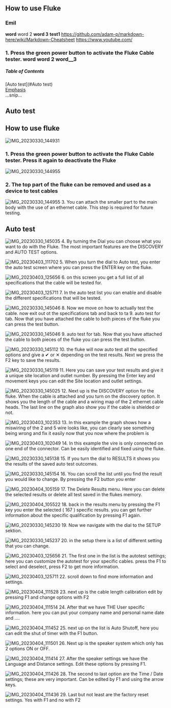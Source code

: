 ## How to use Fluke
### Emil
**word** word 2 __word 3__ 
__test1__
<https://github.com/adam-p/markdown-here/wiki/Markdown-Cheatsheet>
<https://www.youtube.com/>
### 1. Press the green power button to activate the Fluke Cable tester. **word** word 2 __word__3__ 

##### Table of Contents  
[Auto test](#Auto test)  
[Emphasis](#emphasis)  
...snip...    
<a name="Auto test"/>
## Auto test


## How to use fluke

![IMG_20230330_144931](https://user-images.githubusercontent.com/129166651/229772422-6db35dc2-d527-42f7-ae5a-070de8c6cbcf.jpg)
### 1. Press the green power button to activate the Fluke Cable tester. Press it again to deactivate the Fluke

![IMG_20230330_144955](https://user-images.githubusercontent.com/129166651/230000318-017cbcd4-7cc5-4069-90c8-e2df85e9e756.jpg)
### 2. The top part of the fluke can be removed and used as a device to test cables 

![IMG_20230330_144955](https://user-images.githubusercontent.com/129166651/230000610-f90b67c6-4248-4ab9-b712-f086efd63681.jpg)
3. You can attach the smaller part to the main body with the use of an ethernet cable. This step is required for future testing.

## Auto test
![IMG_20230330_145035](https://user-images.githubusercontent.com/129166651/230000737-f5c1cb84-0e21-4958-93c9-06445b3c0cf6.jpg)
4. By turning the Dial you can choose what you want to do with the Fluke. The most important features are the DISCOVERY and AUTO TEST options.

![IMG_20230403_111702](https://user-images.githubusercontent.com/129166651/230001289-0d77ac22-2946-476a-bfad-48b044298313.jpg)
5. When you turn the dial to Auto test, you enter the auto test screen where you can press the ENTER key on the fluke.

![IMG_20230403_125656](https://user-images.githubusercontent.com/129166651/230002933-69a3ee80-5b2a-436b-a8ef-3bb01e6e21d9.jpg)
6. on this screen you get a full list of all specifications that the cable will be tested for.

![IMG_20230403_125711](https://user-images.githubusercontent.com/129166651/230003004-5717d5e8-2484-4acc-a27e-f27dea414389.jpg)
7. In the auto test list you can enable and disable the different specifications that will be tested.

![IMG_20230330_145046](https://user-images.githubusercontent.com/129166651/230003499-2fb14793-45e9-473d-b3dd-96899124892b.jpg)
8. Now we move on how to actually test the cable. now exit out ot the specifications tab and back to ta 9. auto test for tab. Now that you have attached the cable to both pieces of the fluke you can press the test button. 

![IMG_20230330_145046](https://user-images.githubusercontent.com/129166651/230003954-500c767a-0145-4fdc-af50-690f8f5c8b50.jpg)
9. auto test for tab. Now that you have attached the cable to both pieces of the fluke you can press the test button. 

![IMG_20230330_145112](https://user-images.githubusercontent.com/129166651/230004148-5b471b4b-a93a-4245-8587-2e1bd8942043.jpg)
10. the fluke will now auto test all the specified options and give a ✔ or ✕ depending on the test results. Next we press the F2 key to save the results.

![IMG_20230330_145119](https://user-images.githubusercontent.com/129166651/230004198-5d93d89f-52c9-4dcf-aa1e-9517f90494b3.jpg)
11. Here you can save your test results and give it a unique site location and outlet number. 
By pressing the Enter key and movement keys you can edit the Site location and outlet settings.

![IMG_20230330_145025](https://user-images.githubusercontent.com/129166651/230004290-71b4e097-93a8-457c-b026-441f5b31f139.jpg)
12. Next up is the DISCOVERY option for the fluke. When the cable is attached and you turn on the discovery option. It shows you the length of the cable and a wiring map of the 2 ethernet cable heads. The last line on the graph also show you if the cable is shielded or not. 

![IMG_20230403_102353](https://user-images.githubusercontent.com/129166651/230004390-08f02f68-5ed8-4b0f-9743-f1c87ba83b2d.jpg)
13. In this example the graph shows how a miswiring of the 2 and 5 wire looks like, you can clearly see something being wrong and fix it easily now that you now where the problem is

![IMG_20230403_102049](https://user-images.githubusercontent.com/129166651/230004440-69503e87-a747-4a5d-9c23-6dd752f2a646.jpg)
14. In this example the vire is only connected on one end of the connector. Can be easily identified and fixed using the fluke.

![IMG_20230330_145138](https://user-images.githubusercontent.com/129166651/230004588-9a1ba5e1-8edb-48c8-add3-57f051fbe2e2.jpg)
15. If you turn the dial to RESULTS it shows you the results of the saved auto test outcomes.

![IMG_20230330_145154](https://user-images.githubusercontent.com/129166651/230004712-4c344cb6-8014-4366-b373-fb5e5cbba546.jpg)
16. You can scroll the list until you find the result you would like to change. By pressing the F2 button you enter

![IMG_20230404_105159](https://user-images.githubusercontent.com/129166651/230005394-04d65918-0fb3-439b-bb2d-44f70b5c73e7.jpg)
17. The Delete Results menu. Here you can delete the selected results or delete all test saved in the flukes memory.

![IMG_20230404_105522](https://user-images.githubusercontent.com/129166651/230005469-8e922ee0-cf3c-4234-913d-e8190ac7fc27.jpg)
18. back in the results menu by pressing the F1 key you enter the selected ( 167 ) specific results. you can get further information about the specific qualification by pressing F1 again.

![IMG_20230330_145230](https://user-images.githubusercontent.com/129166651/230005546-dbc67dcd-c552-4365-a373-bab5efd1ed06.jpg)
19. Now we navigate with the dial to the SETUP sektion.

![IMG_20230330_145237](https://user-images.githubusercontent.com/129166651/230005760-faa2751e-ecfb-4153-9996-f57dfcac539c.jpg)
20. in the setup there is a list of different setting that you can change.

![IMG_20230403_125656](https://user-images.githubusercontent.com/129166651/230005808-289fea0a-62c0-452f-8ed7-e47eec67e7f1.jpg)
21. The first one in the list is the autotest settings; here you can customize the autotest for your specific cables. press the F1 to select and deselect, press F2 to get more information.

![IMG_20230403_125711](https://user-images.githubusercontent.com/129166651/230005941-e4a076fc-de9e-426d-92ab-0fc478f4aebd.jpg)
22. scroll down to find more information and settings.

![IMG_20230404_111528](https://user-images.githubusercontent.com/129166651/230006040-37366c66-f37f-410d-95b6-41b4fd967015.jpg)
23. next up is the cable length calibration edit by pressing F1 and change options with F2

![IMG_20230404_111514](https://user-images.githubusercontent.com/129166651/230006082-0d8bb538-b882-4d98-888d-e8983370d7ea.jpg)
24. After that we have THE User specific information. here you can put your company name and personal name date and ….

![IMG_20230404_111452](https://user-images.githubusercontent.com/129166651/230006132-90db9b2d-5a40-483f-b67d-ceeabc730741.jpg)
25. next up on the list is Auto Shutoff, here you can edit the shut of timer with the F1 button.

![IMG_20230404_111501](https://user-images.githubusercontent.com/129166651/230006260-46faa292-186d-4e81-9242-5e15a833e695.jpg)
26. Next up is the speaker system which only has 2 options ON or OFF.

![IMG_20230404_111414](https://user-images.githubusercontent.com/129166651/230006306-e3543343-facb-4fc8-a34c-2cf786a7705f.jpg)
27. After the speaker settings we have the Language and Distance settings. Edit these options by pressing F1.

![IMG_20230404_111426](https://user-images.githubusercontent.com/129166651/230006324-2614842d-07d6-47ee-873a-57497ff72327.jpg)
28. The second to last option are the Time / Date settings; these are very important. Can be edited by F1 and using the arrow keys. 

![IMG_20230404_111436](https://user-images.githubusercontent.com/129166651/230006387-936aa584-2460-4ca5-9ff4-16c63f07b23e.jpg)
29. Last but not least are the factory reset settings. Yes with F1 and no with F2






